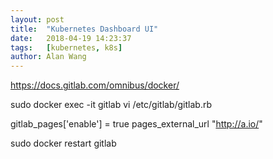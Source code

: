 ```yaml
---
layout: post
title:  "Kubernetes Dashboard UI"
date:   2018-04-19 14:23:37
tags:   [kubernetes, k8s]
author: Alan Wang
---
```


https://docs.gitlab.com/omnibus/docker/


sudo docker exec -it gitlab vi /etc/gitlab/gitlab.rb

gitlab_pages['enable'] = true
pages_external_url "http://a.io/"


sudo docker restart gitlab


